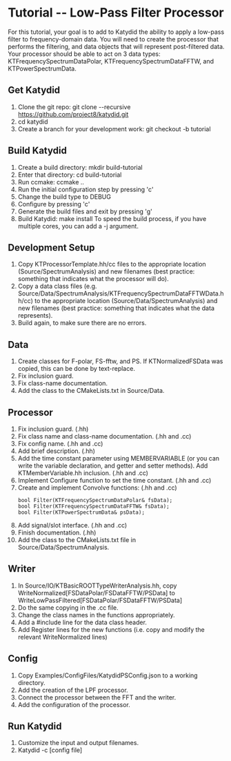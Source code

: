 # Tutorial -- Low-Pass Filter Processor

For this tutorial, your goal is to add to Katydid the ability to apply a low-pass filter to frequency-domain data.  You will need to create the processor that performs the filtering, and data objects that will represent post-filtered data.  Your processor should be able to act on 3 data types: KTFrequencySpectrumDataPolar, KTFrequencySpectrumDataFFTW, and KTPowerSpectrumData.

## Get Katydid
1. Clone the git repo: git clone --recursive https://github.com/project8/katydid.git
2. cd katydid
3. Create a branch for your development work: git checkout -b tutorial


## Build Katydid
1. Create a build directory: mkdir build-tutorial
2. Enter that directory: cd build-tutorial
3. Run ccmake: ccmake ..
4. Run the initial configuration step by pressing 'c'
5. Change the build type to DEBUG
6. Configure by pressing 'c'
7. Generate the build files and exit by pressing 'g'
8. Build Katydid: make install
   To speed the build process, if you have multiple cores, you can add a -j argument.

## Development Setup
1. Copy KTProcessorTemplate.hh/cc files to the appropriate location (Source/SpectrumAnalysis) and new filenames (best practice: something that indicates what the processor will do).
2. Copy a data class files (e.g. Source/Data/SpectrumAnalysis/KTFrequencySpectrumDataFFTWData.hh/cc) to the appropriate location (Source/Data/SpectrumAnalysis) and new filenames (best practice: something that indicates what the data represents).
3. Build again, to make sure there are no errors. 


## Data
1. Create classes for F-polar, FS-fftw, and PS. If KTNormalizedFSData was copied, this can be done by text-replace.
2. Fix inclusion guard.
3. Fix class-name documentation.
4. Add the class to the CMakeLists.txt in Source/Data.


## Processor
1. Fix inclusion guard. (.hh)
2. Fix class name and class-name documentation. (.hh and .cc)
3. Fix config name. (.hh and .cc)
4. Add brief description. (.hh)
5. Add the time constant parameter using MEMBERVARIABLE (or you can write the variable declaration, and getter and setter methods).  Add KTMemberVariable.hh inclusion. (.hh and .cc)
6. Implement Configure function to set the time constant. (.hh and .cc)
7. Create and implement Convolve functions: (.hh and .cc)
    ```
    bool Filter(KTFrequencySpectrumDataPolar& fsData);
    bool Filter(KTFrequencySpectrumDataFFTW& fsData);
    bool Filter(KTPowerSpectrumData& psData);
    ```
8. Add signal/slot interface. (.hh and .cc)
9. Finish documentation. (.hh)
10. Add the class to the CMakeLists.txt file in Source/Data/SpectrumAnalysis.


## Writer
1. In Source/IO/KTBasicROOTTypeWriterAnalysis.hh, copy WriteNormalized[FSDataPolar/FSDataFFTW/PSData] to WriteLowPassFiltered[FSDataPolar/FSDataFFTW/PSData]
2. Do the same copying in the .cc file.
3. Change the class names in the functions appropriately.
4. Add a #include line for the data class header.
5. Add Register lines for the new functions (i.e. copy and modify the relevant WriteNormalized lines)


## Config
1. Copy Examples/ConfigFiles/KatydidPSConfig.json to a working directory.
2. Add the creation of the LPF processor.
3. Connect the processor between the FFT and the writer.
4. Add the configuration of the processor.


## Run Katydid
1. Customize the input and output filenames.
2. Katydid -c [config file]
